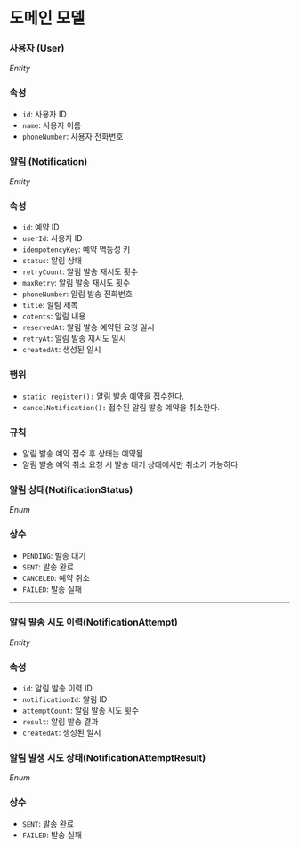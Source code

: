 # 도메인 모델

### 사용자 (User)
_Entity_
### 속성
- `id`: 사용자 ID
- `name`: 사용자 이름
- `phoneNumber`: 사용자 전화번호

### 알림 (Notification)
_Entity_
### 속성
- `id`: 예약 ID
- `userId`: 사용자 ID
- `idempotencyKey`: 예약 멱등성 키
- `status`: 알림 상태
- `retryCount`: 알림 발송 재시도 횟수
- `maxRetry`: 알림 발송 재시도 횟수
- `phoneNumber`: 알림 발송 전화번호
- `title`: 알림 제목
- `cotents`: 알림 내용
- `reservedAt`: 알림 발송 예약된 요청 일시
- `retryAt`: 알림 발송 재시도 일시
- `createdAt`: 생성된 일시
### 행위
- `static register():` 알림 발송 예약을 접수한다.
- `cancelNotification():` 접수된 알림 발송 예약을 취소한다.
### 규칙
- 알림 발송 예약 접수 후 상태는 예약됨
- 알림 발송 예약 취소 요청 시 발송 대기 상태에서만 취소가 가능하다
### 알림 상태(NotificationStatus)
_Enum_
### 상수
- `PENDING`: 발송 대기
- `SENT`: 발송 완료
- `CANCELED`: 예약 취소
- `FAILED`: 발송 실패

---

### 알림 발송 시도 이력(NotificationAttempt)
_Entity_
### 속성
- `id`: 알림 발송 이력 ID
- `notificationId`: 알림 ID
- `attemptCount`: 알림 발송 시도 횟수
- `result`: 알림 발송 결과
- `createdAt`: 생성된 일시
### 알림 발생 시도 상태(NotificationAttemptResult)
_Enum_
### 상수
- `SENT`: 발송 완료
- `FAILED`: 발송 실패
